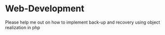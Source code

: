 # Web-Development
Please help me out on how to implement back-up and recovery using object realization in php
